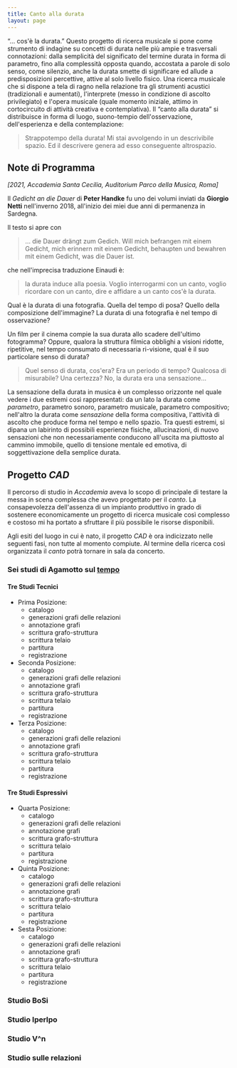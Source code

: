 ```yaml
---
title: Canto alla durata
layout: page
---
```


“… cos'è la durata.” Questo progetto di ricerca musicale si pone come strumento
di indagine su concetti di durata nelle più ampie e trasversali connotazioni:
dalla semplicità del significato del termine durata in forma di parametro, fino
alla complessità opposta quando, accostata a parole di solo senso, come silenzio,
anche la durata smette di significare ed allude a predisposizioni percettive,
attive al solo livello fisico. Una ricerca musicale che si dispone a tela di
ragno nella relazione tra gli strumenti acustici (tradizionali e aumentati),
l'interprete (messo in condizione di ascolto privilegiato) e l'opera musicale
(quale momento iniziale, attimo in cortocircuito di attività creativa e
contemplativa). Il “canto alla durata” si distribuisce in forma di luogo,
suono-tempio dell'osservazione, dell'esperienza e della contemplazione:

> Strappotempo della durata! Mi stai avvolgendo in un descrivibile spazio. Ed il descrivere genera ad esso conseguente altrospazio.

## Note di Programma

_[2021, Accademia Santa Cecilia, Auditorium Parco della Musica, Roma]_

Il _Gedicht an die Dauer_ di **Peter Handke** fu uno dei volumi inviati da
**Giorgio Netti** nell'inverno 2018, all'inizio dei miei due anni di permanenza
in Sardegna.

Il testo si apre con

> …
  die Dauer drängt zum Gedich.
  Will mich befrangen mit einem Gedicht,
  mich erinnern mit einem Gedicht,
  behaupten und bewahren mit einem Gedicht,
  was die Dauer ist.

che nell'imprecisa traduzione Einaudi è:

> la durata induce alla poesia.
  Voglio interrogarmi con un canto,
  voglio ricordare con un canto,
  dire e affidare a un canto
  cos'è la durata.

Qual è la durata di una fotografia. Quella del tempo di posa? Quello della
composizione dell'immagine? La durata di una fotografia è nel tempo di osservazione?

Un film per il cinema compie la sua durata allo scadere dell'ultimo fotogramma?
Oppure, qualora la struttura filmica obblighi a visioni ridotte, ripetitive,
nel tempo consumato di necessaria ri-visione, qual è il suo particolare senso di
durata?

> Quel senso di durata, cos'era?
  Era un periodo di tempo?
  Qualcosa di misurabile? Una certezza?
  No, la durata era una sensazione…

La sensazione della durata in musica è un complesso orizzonte nel quale vedere i
due estremi così rappresentati: da un lato la durata come _parametro_,
parametro sonoro, parametro musicale, parametro compositivo; nell'altro la
durata come _sensazione_ della forma compositiva, l'attività di ascolto che
produce forma nel tempo e nello spazio. Tra questi estremi, si dipana un
labirinto di possibili esperienze fisiche, allucinazioni, di nuovo sensazioni che
non necessariamente conducono all'uscita ma piuttosto al cammino immobile,
quello di tensione mentale ed emotiva, di soggettivazione della semplice durata.

## Progetto _CAD_

Il percorso di studio in _Accademia_ aveva lo scopo di principale di testare la
messa in scena complessa che avevo progettato per il _canto_. La consapevolezza
dell'assenza di un impianto produttivo in grado di sostenere economicamente un
progetto di ricerca musicale così complesso e costoso mi ha portato a sfruttare
il più possibile le risorse disponibili.

Agli esiti del luogo in cui è nato, il progetto _CAD_ è ora indicizzato nelle
seguenti fasi, non tutte al momento compiute. Al termine della ricerca così
organizzata il _canto_ potrà tornare in sala da concerto.

### Sei studi di Agamotto sul [tempo]()

#### Tre Studi Tecnici

 - Prima Posizione:
   * catalogo
   * generazioni grafi delle relazioni
   * annotazione grafi
   * scrittura grafo-struttura
   * scrittura telaio
   * partitura
   * registrazione
 - Seconda Posizione:
   * catalogo
   * generazioni grafi delle relazioni
   * annotazione grafi
   * scrittura grafo-struttura
   * scrittura telaio
   * partitura
   * registrazione
 - Terza Posizione:
   * catalogo
   * generazioni grafi delle relazioni
   * annotazione grafi
   * scrittura grafo-struttura
   * scrittura telaio
   * partitura
   * registrazione   

#### Tre Studi Espressivi

- Quarta Posizione:
  * catalogo
  * generazioni grafi delle relazioni
  * annotazione grafi
  * scrittura grafo-struttura
  * scrittura telaio
  * partitura
  * registrazione
- Quinta Posizione:
  * catalogo
  * generazioni grafi delle relazioni
  * annotazione grafi
  * scrittura grafo-struttura
  * scrittura telaio
  * partitura
  * registrazione
- Sesta Posizione:
  * catalogo
  * generazioni grafi delle relazioni
  * annotazione grafi
  * scrittura grafo-struttura
  * scrittura telaio
  * partitura
  * registrazione

### Studio BoSi

### Studio IperIpo

### Studio V^n

### Studio sulle relazioni
